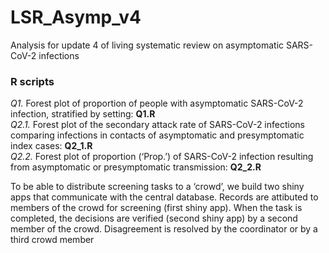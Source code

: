 # LSR_Asymp_v4
Analysis for update 4 of living systematic review on asymptomatic SARS-CoV-2 infections

### R scripts
<i>Q1.</i> Forest plot of proportion of people with asymptomatic SARS-CoV-2 infection, stratified by setting:   <b>Q1.R</b> <br/>
<i>Q2.1.</i> Forest plot of the secondary attack rate of SARS-CoV-2 infections comparing infections in contacts of asymptomatic and presymptomatic index cases: <b>Q2_1.R</b> <br/>
<i>Q2.2.</i> Forest plot of proportion (‘Prop.’) of SARS-CoV-2 infection resulting from asymptomatic or presymptomatic transmission: <b>Q2_2.R</b><br/>

To be able to distribute screening tasks to a ‘crowd’, we build two shiny apps that communicate with the central database.
Records are attibuted to members of the crowd for screening (first shiny app). When the task is completed, the decisions are verified (second shiny app) by a second member of the crowd.
Disagreement is resolved by the coordinator or by a third crowd member
